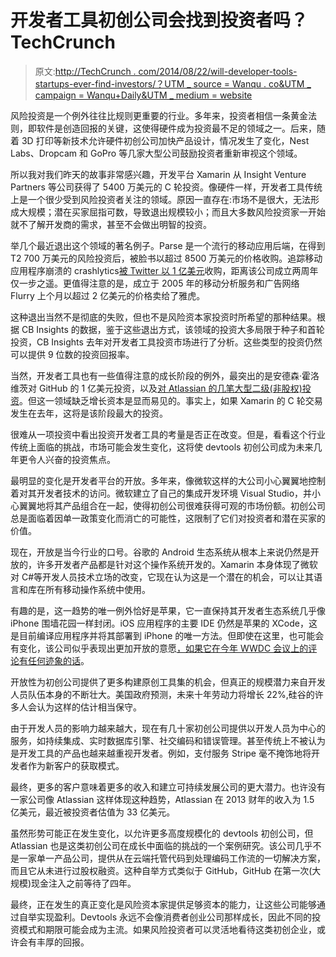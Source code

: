 # 开发者工具初创公司会找到投资者吗？TechCrunch

> 原文:[http://TechCrunch . com/2014/08/22/will-developer-tools-startups-ever-find-investors/？UTM _ source = Wanqu . co&UTM _ campaign = Wanqu+Daily&UTM _ medium = website](http://techcrunch.com/2014/08/22/will-developer-tools-startups-ever-find-investors/?utm_source=wanqu.co&utm_campaign=Wanqu+Daily&utm_medium=website)

风险投资是一个例外往往比规则更重要的行业。多年来，投资者相信一条黄金法则，即软件是创造回报的关键，这使得硬件成为投资最不足的领域之一。后来，随着 3D 打印等新技术允许硬件初创公司加快产品设计，情况发生了变化，Nest Labs、Dropcam 和 GoPro 等几家大型公司鼓励投资者重新审视这个领域。

所以我对我们昨天的故事非常感兴趣，开发平台 Xamarin 从 Insight Venture Partners 等公司获得了 5400 万美元的 C 轮投资。像硬件一样，开发者工具传统上是一个很少受到风险投资者关注的领域。原因一直存在:市场不是很大，无法形成大规模；潜在买家屈指可数，导致退出规模较小；而且大多数风险投资家一开始就不了解开发商的需求，甚至不会做出明智的投资。

举几个最近退出这个领域的著名例子。Parse 是一个流行的移动应用后端，在得到 T2 700 万美元的风险投资后，被脸书以超过 8500 万美元的价格收购。追踪移动应用程序崩溃的 crashlytics[被 Twitter 以 1 亿美元](https://beta.techcrunch.com/2013/01/28/twitter-acquires-crash-reporting-tool-crashalytics-development-of-the-product-will-continue-unabated/)收购，距离该公司成立两周年仅一步之遥。更值得注意的是，成立于 2005 年的移动分析服务和广告网络 Flurry 上个月以超过 2 亿美元的价格卖给了雅虎。

这种退出当然不是彻底的失败，但也不是风险资本家投资时所希望的那种结果。根据 CB Insights 的数据，鉴于这些退出方式，该领域的投资大多局限于种子和首轮投资，CB Insights 去年对开发者工具投资市场进行了分析。这些类型的投资仍然可以提供 9 位数的投资回报率。

当然，开发者工具也有一些值得注意的成长阶段的例外，最突出的是安德森·霍洛维茨对 GitHub 的 1 亿美元投资，以及[对 Atlassian 的几笔大型二级(非股权)投资](http://recode.net/2014/04/08/atlassian-raises-150-million/)。但这一领域缺乏增长资本是显而易见的。事实上，如果 Xamarin 的 C 轮交易发生在去年，这将是该阶段最大的投资。

很难从一项投资中看出投资开发者工具的考量是否正在改变。但是，看看这个行业传统上面临的挑战，市场可能会发生变化，这将使 devtools 初创公司成为未来几年更令人兴奋的投资焦点。

最明显的变化是开发者平台的开放。多年来，像微软这样的大公司小心翼翼地控制着对其开发者技术的访问。微软建立了自己的集成开发环境 Visual Studio，并小心翼翼地将其产品组合在一起，使得初创公司很难获得可观的市场份额。初创公司总是面临着因单一政策变化而消亡的可能性，这限制了它们对投资者和潜在买家的价值。

现在，开放是当今行业的口号。谷歌的 Android 生态系统从根本上来说仍然是开放的，许多开发者产品都是针对这个操作系统开发的。Xamarin 本身体现了微软对 C#等开发人员技术立场的改变，它现在认为这是一个潜在的机会，可以让其语言和库在所有移动操作系统中使用。

有趣的是，这一趋势的唯一例外恰好是苹果，它一直保持其开发者生态系统几乎像 iPhone 围墙花园一样封闭。iOS 应用程序的主要 IDE 仍然是苹果的 XCode，这是目前编译应用程序并将其部署到 iPhone 的唯一方法。但即使在这里，也可能会有变化，该公司似乎表现出更加开放的意愿[，如果它在今年 WWDC 会议上的评论有任何迹象的话](https://beta.techcrunch.com/2014/06/02/apples-delivers-developer-fanservice/)。

开放性为初创公司提供了更多构建原创工具集的机会，但真正的规模潜力来自开发人员队伍本身的不断壮大。美国政府预测，未来十年劳动力将增长 22%,硅谷的许多人会认为这样的估计相当保守。

由于开发人员的影响力越来越大，现在有几十家初创公司提供以开发人员为中心的服务，如持续集成、实时数据库引擎、社交编码和错误管理。甚至传统上不被认为是开发工具的产品也越来越重视开发者。例如，支付服务 Stripe 毫不掩饰地将开发者作为新客户的获取模式。

最终，更多的客户意味着更多的收入和建立可持续发展公司的更大潜力。也许没有一家公司像 Atlassian 这样体现这种趋势，Atlassian 在 2013 财年的收入为 1.5 亿美元，最近被投资者估值为 33 亿美元。

虽然形势可能正在发生变化，以允许更多高度规模化的 devtools 初创公司，但 Atlassian 也是这类初创公司在成长中面临的挑战的一个案例研究。该公司几乎不是一家单一产品公司，提供从在云端托管代码到处理编码工作流的一切解决方案，而且它从未进行过股权融资。这种自举方式类似于 GitHub，GitHub 在第一次(大规模)现金注入之前等待了四年。

最终，正在发生的真正变化是风险资本家提供足够资本的能力，让这些公司能够通过自举实现盈利。Devtools 永远不会像消费者创业公司那样成长，因此不同的投资模式和期限可能会成为主流。如果风险投资者可以灵活地看待这类初创企业，或许会有丰厚的回报。